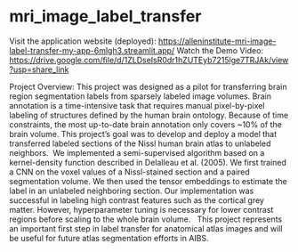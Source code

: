 # mri_image_label_transfer
Visit the application website (deployed): https://alleninstitute-mri-image-label-transfer-my-app-6mlgh3.streamlit.app/
Watch the Demo Video: https://drive.google.com/file/d/1ZLDseIsR0dr1hZUTEyb7215lge7TRJAk/view?usp=share_link 

Project Overview: This project was designed as a pilot for transferring brain region segmentation labels from sparsely labeled image volumes. Brain annotation is a time-intensive task that requires manual pixel-by-pixel labeling of structures defined by the human brain ontology. Because of time constraints, the most up-to-date brain annotation only covers ~10% of the brain volume. This project’s goal was to develop and deploy a model that transferred labeled sections of the Nissl human brain atlas to unlabeled neighbors. ​
We implemented a semi-supervised algorithm based on a kernel-density function described in Delalleau et al. (2005). We first trained a CNN on the voxel values of a Nissl-stained section and a paired segmentation volume. We then used the tensor embeddings to estimate the label in an unlabeled neighboring section. Our implementation was successful in labeling high contrast features such as the cortical grey matter. However, hyperparameter tuning is necessary for lower contrast regions before scaling to the whole brain volume. ​
​
This project represents an important first step in label transfer for anatomical atlas images and will be useful for future atlas segmentation efforts in AIBS. ​
